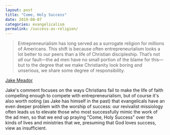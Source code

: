 ```yaml
---
layout: post
title: "Come, Holy Success"
date: 2019-08-07
categories: evangelicalism
permalink: /success-as-religion/
---
```


> Entrepreneurialism has long served as a surrogate religion for millions of Americans. This shift is because often entrepreneurialism looks a lot better to our peers than a life of Christian discipleship. That’s not *all* our fault—the ad men have no small portion of the blame for this—but to the degree that we make Christianity look boring and unserious, we share some degree of responsibility.

[Jake Meador](https://blogs.mereorthodoxy.com/jake/millennials-leaving-church/)

Jake's comment focuses on the ways Christians fail to make the life of faith compelling enough to compete with entrepreneurialism, but of course it's also worth noting (as Jake has himself in the past) that evangelicals have an even deeper problem with the worship of success: our revivalist missiology often leads us to elevate those who most successfully mimic the work of the ad men, so that we end up praying "Come, Holy Success" over the kinds of lives and ministries that we, presuming that God loves success, view as insufficient.